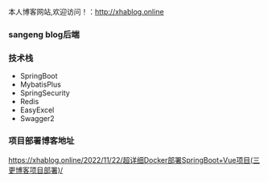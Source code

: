 本人博客网站,欢迎访问！：http://xhablog.online

### sangeng blog后端

### 技术栈
* SpringBoot
* MybatisPlus
* SpringSecurity
* Redis
* EasyExcel
* Swagger2

### 项目部署博客地址
https://xhablog.online/2022/11/22/超详细Docker部署SpringBoot+Vue项目(三更博客项目部署)/
